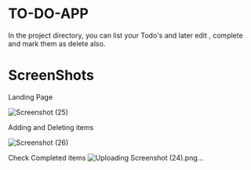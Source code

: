 # TO-DO-APP

In the project directory, you can list your Todo's and later edit , complete and mark them as delete also.
# ScreenShots

Landing Page

![Screenshot (25)](https://user-images.githubusercontent.com/71480401/112279193-a75a3280-8ca9-11eb-816b-5a8514bd29ea.png)

Adding and Deleting items

![Screenshot (26)](https://user-images.githubusercontent.com/71480401/112279213-acb77d00-8ca9-11eb-88fd-5aad03a9eebe.png)

Check Completed items
![Uploading Screenshot (24).png…]()


